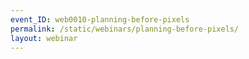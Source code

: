 ```yaml
---
event_ID: web0010-planning-before-pixels
permalink: /static/webinars/planning-before-pixels/
layout: webinar
---
```

